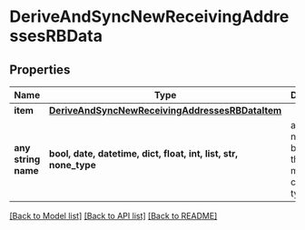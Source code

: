 # DeriveAndSyncNewReceivingAddressesRBData


## Properties
Name | Type | Description | Notes
------------ | ------------- | ------------- | -------------
**item** | [**DeriveAndSyncNewReceivingAddressesRBDataItem**](DeriveAndSyncNewReceivingAddressesRBDataItem.md) |  | 
**any string name** | **bool, date, datetime, dict, float, int, list, str, none_type** | any string name can be used but the value must be the correct type | [optional]

[[Back to Model list]](../README.md#documentation-for-models) [[Back to API list]](../README.md#documentation-for-api-endpoints) [[Back to README]](../README.md)


